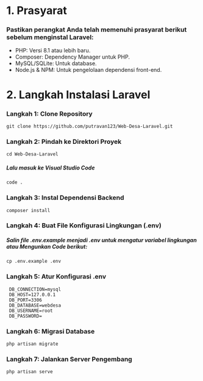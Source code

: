 # 1. Prasyarat 
### Pastikan perangkat Anda telah memenuhi prasyarat berikut sebelum menginstal Laravel:

- PHP: Versi 8.1 atau lebih baru.
- Composer: Dependency Manager untuk PHP.
- MySQL/SQLite: Untuk database.
- Node.js & NPM: Untuk pengelolaan dependensi front-end.

# 2. Langkah Instalasi Laravel 

### Langkah 1: Clone Repository 
```
git clone https://github.com/putravan123/Web-Desa-Laravel.git
```
### Langkah 2: Pindah ke Direktori Proyek 
```
cd Web-Desa-Laravel
```
##### Lalu masuk ke Visual Studio Code
```
code .
```
### Langkah 3: Instal Dependensi Backend
```
composer install
```
### Langkah 4: Buat File Konfigurasi Lingkungan (.env)

##### Salin file .env.example menjadi .env untuk mengatur variabel lingkungan atau Mengunkan Code berikut:

```
cp .env.example .env
```

### Langkah 5: Atur Konfigurasi .env

```
 DB_CONNECTION=mysql
 DB_HOST=127.0.0.1
 DB_PORT=3306
 DB_DATABASE=webdesa
 DB_USERNAME=root
 DB_PASSWORD=
```

### Langkah 6: Migrasi Database

```
php artisan migrate
```

### Langkah 7: Jalankan Server Pengembang


```
php artisan serve
```
